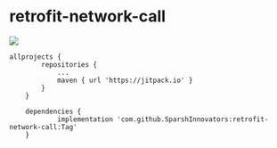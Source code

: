 # retrofit-network-call
[![](https://jitpack.io/v/SparshInnovators/retrofit-network-call.svg)](https://jitpack.io/#SparshInnovators/retrofit-network-call)

```
allprojects {
		repositories {
			...
			maven { url 'https://jitpack.io' }
		}
	}

```

```
	dependencies {
	        implementation 'com.github.SparshInnovators:retrofit-network-call:Tag'
	}
```
  
